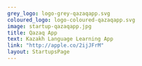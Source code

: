 ```yaml
---
grey_logo: logo-grey-qazaqapp.svg
coloured_logo: logo-coloured-qazaqapp.svg
image: startup-qazaqapp.jpg
title: Qazaq App
text: Kazakh Language Learning App
link: "http://apple.co/2ijJFrM"
layout: StartupsPage
---
```

